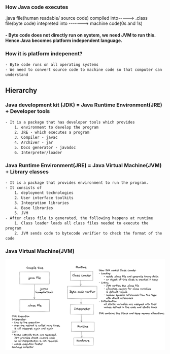 ### How Java code executes

   .java file(human readable/ source code) compiled into-----> .class file(byte code) intepreted into -------> machine code(0s and 1s)

   #### - Byte code does not directly run on system, we need JVM to run this. Hence Java becomes platform independent language.

   ### How it is platform indepenent?
    - Byte code runs on all operating systems
    - We need to convert source code to machine code so that computer can understand

## Hierarchy
 ### Java development kit (JDK) = Java Runtime Environment(JRE) +  Developer tools
    - It is a package that has developer tools which provides 
        1. environment to develop the program
        2. JRE - which executes a program
        3. Compiler - javac
        4. Archiver - jar
        5. Docs generator - javadoc
        6. Interpreter/loader
        
 ### Java Runtime Environment(JRE) = Java Virtual Machine(JVM) + Library classes
    - It is a package that provides environment to run the program.
    - It consists of 
        1. deployment technologies
        2. User interface toolkits
        3. Integration libraries
        4. Base libraries
        5. JVM
    - After class file is generated, the following happens at runtime
        1. Class loader loads all class files needed to execute the program
        2. JVM sends code to bytecode verifier to check the format of the code
    
        
 ### Java Virtual Machine(JVM)


 ![JVM working](JVMWorking.png)
   